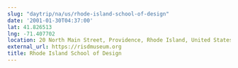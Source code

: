 ```yaml
---
slug: "daytrip/na/us/rhode-island-school-of-design"
date: '2001-01-30T04:37:00'
lat: 41.826513
lng: -71.407702
location: 20 North Main Street, Providence, Rhode Island, United States
external_url: https://risdmuseum.org
title: Rhode Island School of Design
---
```



